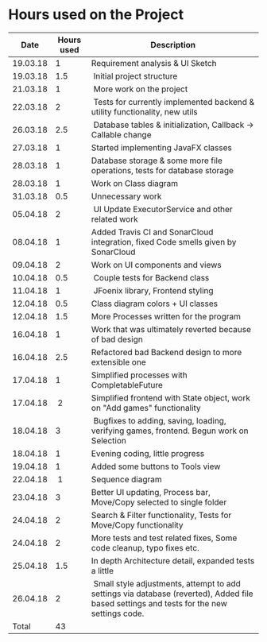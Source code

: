 # Hours used on the Project

Date | Hours used | Description
-- | -- | --
19.03.18 | 1 | Requirement analysis & UI Sketch
19.03.18 | 1.5 | Initial project structure
21.03.18 | 1 | More work on the project
22.03.18 | 2 | Tests for currently implemented backend & utility functionality, new utils
26.03.18 | 2.5 | Database tables & initialization, Callback -> Callable change
27.03.18 | 1 | Started implementing JavaFX classes
28.03.18 | 1 | Database storage & some more file operations, tests for database storage
28.03.18 | 1 | Work on Class diagram
31.03.18 | 0.5 | Unnecessary work
05.04.18 | 2 | UI Update ExecutorService and other related work
08.04.18 | 1 | Added Travis CI and SonarCloud integration, fixed Code smells given by SonarCloud
09.04.18 | 2 | Work on UI components and views
10.04.18 | 0.5 | Couple tests for Backend class
11.04.18 | 1 | JFoenix library, Frontend styling
12.04.18 | 0.5 | Class diagram colors + UI classes
12.04.18 | 1.5 | More Processes written for the program
16.04.18 | 1 | Work that was ultimately reverted because of bad design
16.04.18 | 2.5 | Refactored bad Backend design to more extensible one
17.04.18 | 1 | Simplified processes with CompletableFuture
17.04.18 | 2 | Simplified frontend with State object, work on "Add games" functionality
18.04.18 | 3 | Bugfixes to adding, saving, loading, verifying games, frontend. Begun work on Selection
18.04.18 | 1 | Evening coding, little progress
19.04.18 | 1 | Added some buttons to Tools view
22.04.18 | 1 | Sequence diagram
23.04.18 | 3 | Better UI updating, Process bar, Move/Copy selected to single folder
24.04.18 | 2 | Search & Filter functionality, Tests for Move/Copy functionality
24.04.18 | 2 | More tests and test related fixes, Some code cleanup, typo fixes etc.
25.04.18 | 1.5 | In depth Architecture detail, expanded tests a little
26.04.18 | 2 | Small style adjustments, attempt to add settings via database (reverted), Added file based settings and tests for the new settings code.
Total | 43 | 
